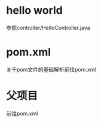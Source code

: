 # hello world

参照controller/HelloController.java

# pom.xml

关于pom文件的基础解析前往pom.xml

# 父项目

前往pom.xml
